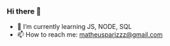 ### Hi there 👋

- 🌱 I’m currently learning JS, NODE, SQL 
- 📫 How to reach me: matheusparizzz@gmail.com
